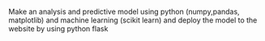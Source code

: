 Make an analysis and predictive model using python (numpy,pandas, matplotlib) and machine learning (scikit learn) and deploy the model to the website by using python flask
